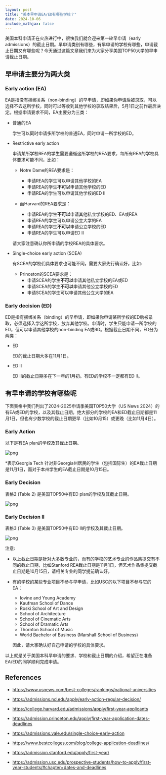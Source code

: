 ```yaml
---
layout: post
title: "美本早申请EA/ED有哪些学校？"
date: 2024-10-06
include_mathjax: false
---
```


美国本科申请正在火热进行中，很快我们就会迎来第一轮早申请（early admissions）的截止日期。早申请类别有哪些，有早申请的学校有哪些，申请截止日期又有哪些呢？今天通过这篇文章我们来为大家分享美国TOP50大学的早申请截止日期。

## 早申请主要分为两大类 ##

### Early action (EA) ###

  EA是指没有捆绑关系（non-binding）的早申请，即如果你申请后被录取，可以选择不去这所学校，同时可以等收到其他学校的录取结果后，5月1日之前作最后决定。根据申请要求不同，EA主要分为三类：
  
  + 普通的EA
    
    学生可以同时申请多所学校的普通EA，同时申请一所学校的ED。
    
  + Restrictive early action
    
    申请某所学校REA的学生需要遵循这所学校的REA要求，每所有REA的学校具体要求可能不同，比如：
    
    + Notre Dame的REA要求是：
    
        + 申请REA的学生可以申请其他学校的EA
        + 申请REA的学生**不可以**申请其他学校的ED
        + 申请REA的学生可以申请其他学校的ED II
        
    + 而Harvard的REA要求是：
      
        + 申请REA的学生**不可以**申请其他私立学校的ED、EA或REA
        + 申请REA的学生可以申请公立大学的EA
        + 申请REA的学生**不可以**申请公立学校的ED
        + 申请REA的学生可以申请ED II

     请大家注意确认你所申请的学校REA的具体要求。
      
  + Single-choice early action (SCEA)

    有SCEA的学校们具体要求也可能不同，需要大家先行确认好，比如:

    + Princeton的SCEA要求是：
        + 申请SCEA的学生**不可以**申请其他私立学校的EA或ED
        + 申请SCEA的学生**不可以**申请其他公立学校的ED
        + 申请SCEA的学生可以申请其他公立大学的EA
    
### Early decision (ED) ###

  ED是指有捆绑关系（binding）的早申请，即如果你申请某所学校的ED后被录取，必须选择入学这所学校，放弃其他学校。申请时，学生只能申请一所学校的ED，但可以申请其他学校的non-binding EA或RD。根据截止日期不同，ED分为两类：
  
  + ED
    
    ED的截止日期大多在11月1日。
  
  + ED II
    
    ED II的截止日期多在下一年的1月初。有ED的学校不一定都有ED II。

## 有早申请的学校有哪些呢 ##

下面表格中我们列出了2024-2025申请季美国TOP50大学（US News 2024）的有EA或ED的学校，以及其截止日期。绝大部分的学校的EA和ED截止日期都是11月1日，但也有少数学校的截止日期更早（比如10月15）或更晚（比如11月4日）。

### Early Action ###

以下是有EA plan的学校及其截止日期。


    
![png](/assets/images/2024-10-06-2024-2025-early-admissions-list_files/2024-10-06-2024-2025-early-admissions-list_3_0.png)
    


*表示Georgia Tech 针对非Georgia州居民的学生（包括国际生）的EA截止日期是11月1日，而对于本州学生的EA截止日期是10月15日。


### Early Decision ###

表格2 (Table 2) 是美国TOP50中有ED plan的学校及其截止日期。


    
![png](/assets/images/2024-10-06-2024-2025-early-admissions-list_files/2024-10-06-2024-2025-early-admissions-list_5_0.png)
    


### Early Decision II ###

表格3 (Table 3) 是美国TOP50中有ED II的学校及其截止日期。


    
![png](/assets/images/2024-10-06-2024-2025-early-admissions-list_files/2024-10-06-2024-2025-early-admissions-list_7_0.png)
    



注意:

+ 以上截止日期是针对大多数专业的，而有的学校的艺术专业的作品集提交有不同的截止日期，比如Stanford REA截止日期是11月1日，但艺术作品集提交截止日期是10月15日，请相关专业的同学提前确认好。

+ 有的学校的某些专业项目不参与早申请，比如USC的以下项目不参与它的EA：
  + Iovine and Young Academy
  + Kaufman School of Dance
  + Roski School of Art and Design
  + School of Architecture
  + School of Cinematic Arts
  + School of Dramatic Arts
  + Thornton School of Music
  + World Bachelor of Business (Marshall School of Business)
    
  因此，请大家确认好自己申请的学校的具体要求。

以上就是关于美国本科早申请的要求、学校和截止日期的介绍，希望正在准备EA/ED的同学顺利完成申请。

## References ##

+ https://www.usnews.com/best-colleges/rankings/national-universities
  
+ https://admissions.nd.edu/apply/early-action-regular-decision/

+ https://college.harvard.edu/admissions/apply/first-year-applicants

+ https://admission.princeton.edu/apply/first-year-application-dates-deadlines

+ https://admissions.yale.edu/single-choice-early-action

+ https://www.bestcolleges.com/blog/college-application-deadlines/

+ https://admission.stanford.edu/apply/first-year/

+ https://admission.usc.edu/prospective-students/how-to-apply/first-year-students/#chapter=dates-and-deadlines

